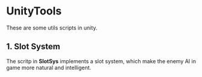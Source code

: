 # UnityTools

These are some utils scripts in unity.

## 1. Slot System
The scritp in **SlotSys** implements a slot system, which make the enemy AI in game more natural and intelligent.
